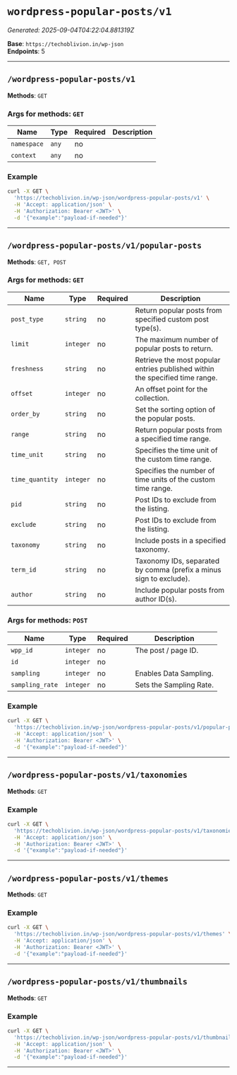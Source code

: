 # `wordpress-popular-posts/v1`

_Generated: 2025-09-04T04:22:04.881319Z_

**Base**: `https://techoblivion.in/wp-json`  
**Endpoints**: 5

---

## `/wordpress-popular-posts/v1`

**Methods**: `GET`

### Args for methods: `GET`
| Name | Type | Required | Description |
|------|------|----------|-------------|
| `namespace` | `any` | no |  |
| `context` | `any` | no |  |

### Example
```bash
curl -X GET \
  'https://techoblivion.in/wp-json/wordpress-popular-posts/v1' \
  -H 'Accept: application/json' \
  -H 'Authorization: Bearer <JWT>' \
  -d '{"example":"payload-if-needed"}'
```

---

## `/wordpress-popular-posts/v1/popular-posts`

**Methods**: `GET, POST`

### Args for methods: `GET`
| Name | Type | Required | Description |
|------|------|----------|-------------|
| `post_type` | `string` | no | Return popular posts from specified custom post type(s). |
| `limit` | `integer` | no | The maximum number of popular posts to return. |
| `freshness` | `string` | no | Retrieve the most popular entries published within the specified time range. |
| `offset` | `integer` | no | An offset point for the collection. |
| `order_by` | `string` | no | Set the sorting option of the popular posts. |
| `range` | `string` | no | Return popular posts from a specified time range. |
| `time_unit` | `string` | no | Specifies the time unit of the custom time range. |
| `time_quantity` | `integer` | no | Specifies the number of time units of the custom time range. |
| `pid` | `string` | no | Post IDs to exclude from the listing. |
| `exclude` | `string` | no | Post IDs to exclude from the listing. |
| `taxonomy` | `string` | no | Include posts in a specified taxonomy. |
| `term_id` | `string` | no | Taxonomy IDs, separated by comma (prefix a minus sign to exclude). |
| `author` | `string` | no | Include popular posts from author ID(s). |

### Args for methods: `POST`
| Name | Type | Required | Description |
|------|------|----------|-------------|
| `wpp_id` | `integer` | no | The post / page ID. |
| `id` | `integer` | no |  |
| `sampling` | `integer` | no | Enables Data Sampling. |
| `sampling_rate` | `integer` | no | Sets the Sampling Rate. |

### Example
```bash
curl -X GET \
  'https://techoblivion.in/wp-json/wordpress-popular-posts/v1/popular-posts' \
  -H 'Accept: application/json' \
  -H 'Authorization: Bearer <JWT>' \
  -d '{"example":"payload-if-needed"}'
```

---

## `/wordpress-popular-posts/v1/taxonomies`

**Methods**: `GET`

### Example
```bash
curl -X GET \
  'https://techoblivion.in/wp-json/wordpress-popular-posts/v1/taxonomies' \
  -H 'Accept: application/json' \
  -H 'Authorization: Bearer <JWT>' \
  -d '{"example":"payload-if-needed"}'
```

---

## `/wordpress-popular-posts/v1/themes`

**Methods**: `GET`

### Example
```bash
curl -X GET \
  'https://techoblivion.in/wp-json/wordpress-popular-posts/v1/themes' \
  -H 'Accept: application/json' \
  -H 'Authorization: Bearer <JWT>' \
  -d '{"example":"payload-if-needed"}'
```

---

## `/wordpress-popular-posts/v1/thumbnails`

**Methods**: `GET`

### Example
```bash
curl -X GET \
  'https://techoblivion.in/wp-json/wordpress-popular-posts/v1/thumbnails' \
  -H 'Accept: application/json' \
  -H 'Authorization: Bearer <JWT>' \
  -d '{"example":"payload-if-needed"}'
```

---
